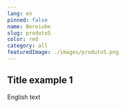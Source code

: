 ```yaml
---
lang: en
pinned: false
name: Bereiuhe
slug: produto5
color: red
category: all
featuredImage: ./images/produto5.png
---
```


## Title example 1

English text
